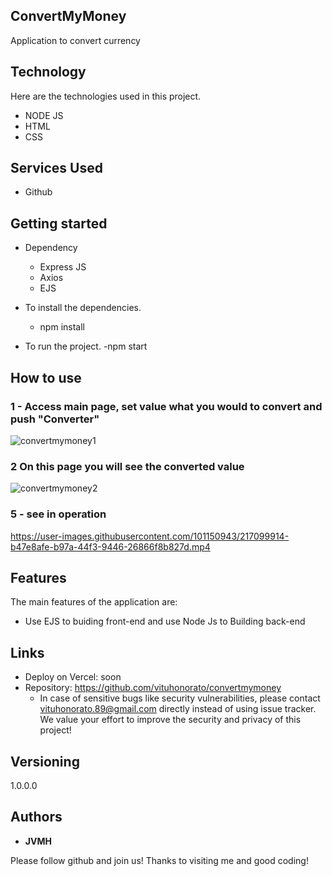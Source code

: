 ## ConvertMyMoney




Application to convert currency


## Technology 

Here are the technologies used in this project.

* NODE JS
* HTML
* CSS





## Services Used

* Github





## Getting started

* Dependency
  - Express JS
  - Axios
  - EJS
 
  
  
* To install the dependencies.
  - npm install
  
* To run the project.
  -npm  start
  
## How to use

### 1 - Access main  page, set value what you would to convert and push "Converter" 

![convertmymoney1](https://user-images.githubusercontent.com/101150943/217098944-10f4ce0c-1a4f-4321-89db-31fd1f6062c0.jpg)


### 2 On this page you will see the converted value

![convertmymoney2](https://user-images.githubusercontent.com/101150943/217098956-7c22accc-e357-4aeb-95d2-d8b65b5021f3.jpg)


### 5 - see in operation

https://user-images.githubusercontent.com/101150943/217099914-b47e8afe-b97a-44f3-9446-26866f8b827d.mp4


## Features

The main features of the application are:

 - Use EJS to buiding front-end and use Node Js to Building back-end
 
  


## Links
  - Deploy on Vercel: soon
  - Repository: https://github.com/vituhonorato/convertmymoney
    - In case of sensitive bugs like security vulnerabilities, please contact
      vituhonorato.89@gmail.com directly instead of using issue tracker. We value your effort
      to improve the security and privacy of this project!

  ## Versioning

  1.0.0.0


  ## Authors

  * **JVMH** 

  Please follow github and join us!
  Thanks to visiting me and good coding!
